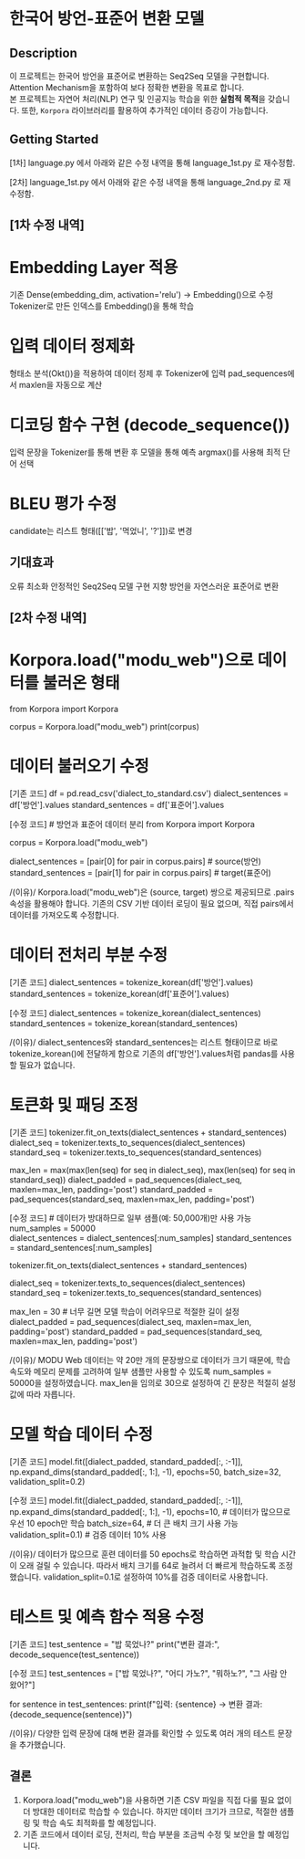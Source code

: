 # 한국어 방언-표준어 변환 모델

## Description
이 프로젝트는 한국어 방언을 표준어로 변환하는 Seq2Seq 모델을 구현합니다. Attention Mechanism을 포함하여 보다 정확한 변환을 목표로 합니다.  
본 프로젝트는 자연어 처리(NLP) 연구 및 인공지능 학습을 위한 **실험적 목적**을 갖습니다. 또한, `Korpora` 라이브러리를 활용하여 추가적인 데이터 증강이 가능합니다.

## Getting Started
[1차] language.py 에서 아래와 같은 수정 내역을 통해 language_1st.py 로 재수정함.

[2차] language_1st.py 에서 아래와 같은 수정 내역을 통해 language_2nd.py 로 재수정함.


## [1차 수정 내역]
# Embedding Layer 적용
기존 Dense(embedding_dim, activation='relu') → Embedding()으로 수정
Tokenizer로 만든 인덱스를 Embedding()을 통해 학습

# 입력 데이터 정제화
형태소 분석(Okt())을 적용하여 데이터 정제 후 Tokenizer에 입력
pad_sequences에서 maxlen을 자동으로 계산

# 디코딩 함수 구현 (decode_sequence())
입력 문장을 Tokenizer를 통해 변환 후 모델을 통해 예측
argmax()를 사용해 최적 단어 선택

# BLEU 평가 수정
candidate는 리스트 형태([['밥', '먹었니', '?']])로 변경

## 기대효과
오류 최소화
안정적인 Seq2Seq 모델 구현 지향
방언을 자연스러운 표준어로 변환



## [2차 수정 내역]
# Korpora.load("modu_web")으로 데이터를 불러온 형태
from Korpora import Korpora

corpus = Korpora.load("modu_web")
print(corpus)

# 데이터 불러오기 수정
[기존 코드]
df = pd.read_csv('dialect_to_standard.csv')
dialect_sentences = df['방언'].values
standard_sentences = df['표준어'].values

[수정 코드] # 방언과 표준어 데이터 분리
from Korpora import Korpora

corpus = Korpora.load("modu_web")

dialect_sentences = [pair[0] for pair in corpus.pairs]  # source(방언)
standard_sentences = [pair[1] for pair in corpus.pairs]  # target(표준어)


/(이유)/ Korpora.load("modu_web")은 (source, target) 쌍으로 제공되므로 .pairs 속성을 활용해야 합니다. 기존의 CSV 기반 데이터 로딩이 필요 없으며, 직접 pairs에서 데이터를 가져오도록 수정합니다.

# 데이터 전처리 부분 수정
[기존 코드]
dialect_sentences = tokenize_korean(df['방언'].values)
standard_sentences = tokenize_korean(df['표준어'].values)

[수정 코드]
dialect_sentences = tokenize_korean(dialect_sentences)
standard_sentences = tokenize_korean(standard_sentences)


/(이유)/
dialect_sentences와 standard_sentences는 리스트 형태이므로 바로 tokenize_korean()에 전달하게 함으로 기존의 df['방언'].values처럼 pandas를 사용할 필요가 없습니다.


# 토큰화 및 패딩 조정
[기존 코드]
tokenizer.fit_on_texts(dialect_sentences + standard_sentences)
dialect_seq = tokenizer.texts_to_sequences(dialect_sentences)
standard_seq = tokenizer.texts_to_sequences(standard_sentences)

max_len = max(max(len(seq) for seq in dialect_seq), max(len(seq) for seq in standard_seq))
dialect_padded = pad_sequences(dialect_seq, maxlen=max_len, padding='post')
standard_padded = pad_sequences(standard_seq, maxlen=max_len, padding='post')

[수정 코드] # 데이터가 방대하므로 일부 샘플(예: 50,000개)만 사용 가능
num_samples = 50000  
dialect_sentences = dialect_sentences[:num_samples]
standard_sentences = standard_sentences[:num_samples]

tokenizer.fit_on_texts(dialect_sentences + standard_sentences)

dialect_seq = tokenizer.texts_to_sequences(dialect_sentences)
standard_seq = tokenizer.texts_to_sequences(standard_sentences)

max_len = 30  # 너무 길면 모델 학습이 어려우므로 적절한 길이 설정
dialect_padded = pad_sequences(dialect_seq, maxlen=max_len, padding='post')
standard_padded = pad_sequences(standard_seq, maxlen=max_len, padding='post')


/(이유)/
MODU Web 데이터는 약 20만 개의 문장쌍으로 데이터가 크기 때문에, 학습 속도와 메모리 문제를 고려하여 일부 샘플만 사용할 수 있도록 num_samples = 50000을 설정하였습니다. max_len을 임의로 30으로 설정하여 긴 문장은 적절히 설정값에 따라 자릅니다.


# 모델 학습 데이터 수정
[기존 코드]
model.fit([dialect_padded, standard_padded[:, :-1]], 
          np.expand_dims(standard_padded[:, 1:], -1),
          epochs=50,
          batch_size=32,
          validation_split=0.2)

[수정 코드]
model.fit([dialect_padded, standard_padded[:, :-1]], 
          np.expand_dims(standard_padded[:, 1:], -1),
          epochs=10,  # 데이터가 많으므로 우선 10 epoch만 학습
          batch_size=64,  # 더 큰 배치 크기 사용 가능
          validation_split=0.1)  # 검증 데이터 10% 사용


/(이유)/
데이터가 많으므로 훈련 데이터를 50 epochs로 학습하면 과적합 및 학습 시간이 오래 걸릴 수 있습니다. 따라서 배치 크기를 64로 늘려서 더 빠르게 학습하도록 조정했습니다. validation_split=0.1로 설정하여 10%를 검증 데이터로 사용합니다.


# 테스트 및 예측 함수 적용 수정
[기존 코드]
test_sentence = "밥 묵었나?"
print("변환 결과:", decode_sequence(test_sentence))

[수정 코드]
test_sentences = ["밥 묵었나?", "어디 가노?", "뭐하노?", "그 사람 안 왔어?"]

for sentence in test_sentences:
    print(f"입력: {sentence} → 변환 결과: {decode_sequence(sentence)}")


/(이유)/
다양한 입력 문장에 대해 변환 결과를 확인할 수 있도록 여러 개의 테스트 문장을 추가했습니다.


## 결론
1. Korpora.load("modu_web")을 사용하면 기존 CSV 파일을 직접 다룰 필요 없이 더 방대한 데이터로 학습할 수 있습니다. 하지만 데이터 크기가 크므로, 적절한 샘플링 및 학습 속도 최적화를 할 예정입니다.
2. 기존 코드에서 데이터 로딩, 전처리, 학습 부분을 조금씩 수정 및 보안을 할 예정입니다.

